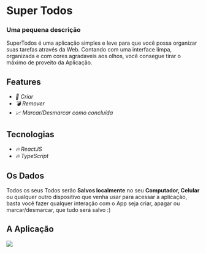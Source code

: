 # Super Todos

### Uma pequena descrição

SuperTodos é uma aplicação simples e leve para que você possa organizar suas tarefas através da Web. Contando com uma interface limpa, organizada e com cores agradaveis aos olhos, você consegue tirar o máximo de proveito da Aplicação.

## Features

- *:pencil: Criar*
- *:bomb: Remover*
- *:chart_with_upwards_trend: Marcar/Desmarcar como concluída*

## Tecnologias

- *:fire: ReactJS*
- *:fire: TypeScript*

## Os Dados

Todos os seus Todos serão **Salvos localmente** no seu **Computador, Celular** ou qualquer outro dispositivo que venha usar para acessar a aplicação, basta você fazer qualquer interação com o App seja criar, apagar ou marcar/desmarcar, que tudo será salvo :)

## A Aplicação

![](https://github.com/AvilySlv/avilyslv/blob/master/projects-images/supertodo/thumb.jpg)
